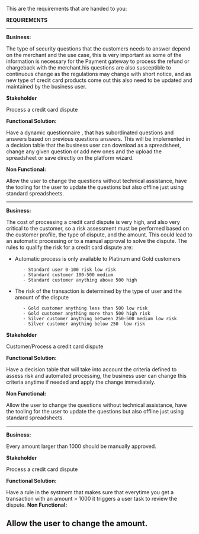 

This are the requirements that are handed to you:

****REQUIREMENTS****

------------------------------------------------------------------------------------------------------------------------------

**Business:**

The type of security questions that the customers needs to answer depend on the merchant and the use case, this is very important as some of the information is necessary for the Payment gateway to process the refund or chargeback with the merchant.his questions are also susceptible to continuous change as the regulations may change with short notice, and as new type of credit card products come out this also need to be updated and maintained by the business user.


**Stakeholder**

Process a credit card dispute

**Functional Solution:**

Have a dynamic questionnaire , that has subordinated questions and answers based on previous questions answers. This will be implemented in a decision table that the business user can download as a spreadsheet, change any given question or add new ones and the upload the spreadsheet or save directly on the platform wizard.

**Non Functional:**

Allow the user to change the questions without technical assistance, have the tooling for the user to update the questions but also offline just using standard spreadsheets.

------------------------------------------------------------------------------------------------------------------------------

**Business:**

The cost of processing a credit card dispute is very high, and also very critical to the customer, so a risk assessment must be performed based on the customer profile, the type of dispute, and the amount. This could lead to an automatic processing or to a manual approval to solve the dispute.
The rules to qualify the risk for a credit card dispute are:

- Automatic process is only available to Platinum and Gold customers

         - Standard user 0-100 risk low risk
	     - Standard customer 100-500 medium
         - Standard customer anything above 500 high

- The risk of the transaction is determined by the type of user and the amount of the dispute

         - Gold customer anything less than 500 low risk
         - Gold customer anything more than 500 high risk
         - Silver customer anything between 250-500 medium low risk
         - Silver customer anything below 250  low risk


**Stakeholder**

Customer/Process a credit card dispute

**Functional Solution:**

Have a decision table that will take into account the criteria defined to assess risk and automated processing, the business user can change this criteria anytime if needed and apply the change immediately. 


**Non Functional:**

Allow the user to change the questions without technical assistance, have the tooling for the user to update the questions but also offline just using standard spreadsheets.

------------------------------------------------------------------------------------------------------------------------------

**Business:**

Every amount larger than 1000 should be manually approved.

**Stakeholder**

Process a credit card dispute

**Functional Solution:**

Have a rule in the systmem that makes sure that everytime you get a transaction with an amount > 1000 it triggers a user task to review the dispute.
**Non Functional:**

Allow the user to change the amount.
-----------------------------------------------------------------------------------------------------------------------------------------------------------------



